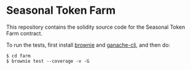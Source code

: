 # Seasonal Token Farm

This repository contains the solidity source code for the Seasonal Token Farm contract.

To run the tests, first install [brownie](https://eth-brownie.readthedocs.io/en/stable/install.html) and [ganache-cli](https://github.com/trufflesuite/ganache-cli), and then do:

    $ cd farm
    $ brownie test --coverage -v -G
